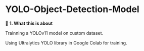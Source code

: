 # YOLO-Object-Detection-Model

📌 **1. What this is about**

Trainning a YOLOv11 model on custom dataset.

Using Ultralytics YOLO library in Google Colab for training.